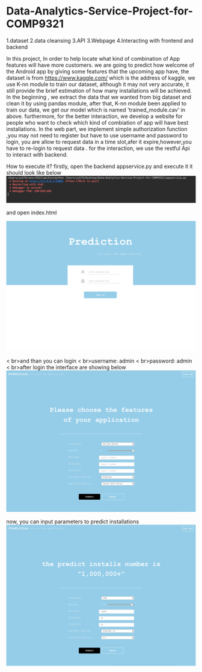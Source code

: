 # Data-Analytics-Service-Project-for-COMP9321
1.dataset
2.data cleansing 
3.API
3.Webpage
4.Interacting with frontend and backend

In this project, 
In order to help locate what kind of combination of App features will have more customers. 
we are going to predict how welcome of the Android app by giving some features that the upcoming app have,
the dataset is from https://www.kaggle.com/ which is the address of kaggle, we use K-nn module to train our dataset, although it may not very accurate, it still provide the brief estimation of how many installations will be achieved. 
In the beginning , we extract the data that we wanted from big dataset and clean it by using pandas module, after that, K-nn module been applied to train our data, we get our model which is named 'trained_module.cav' in above.
furthermore, for the better interaction, we develop a website for people who want to check which kind of combiation of app will have best installations.
In the web part, we implement simple authorization function ,you may not need to register but have to use username and password to login, you are allow to request data in a time slot,afer it expire,however,you have to re-login to request data .
for the interaction, we use the restful Api to interact with backend.


How to execute it?
firstly, open the backend appservice.py and execute it 
it should look like below
![image text](https://github.com/US579/Data-Analytics-Service-Project-for-COMP9321/blob/master/image/1.png) 

and open index.html

![image text](https://github.com/US579/Data-Analytics-Service-Project-for-COMP9321/blob/master/image/2.png) 

< br>and than you can login 
< br>username: admin
< br>password: admin
< br>after login the interface are showing below
![image text](https://github.com/US579/Data-Analytics-Service-Project-for-COMP9321/blob/master/image/3.png) 

now, you can input parameters to predict installations
![image text](https://github.com/US579/Data-Analytics-Service-Project-for-COMP9321/blob/master/image/4.png) 



